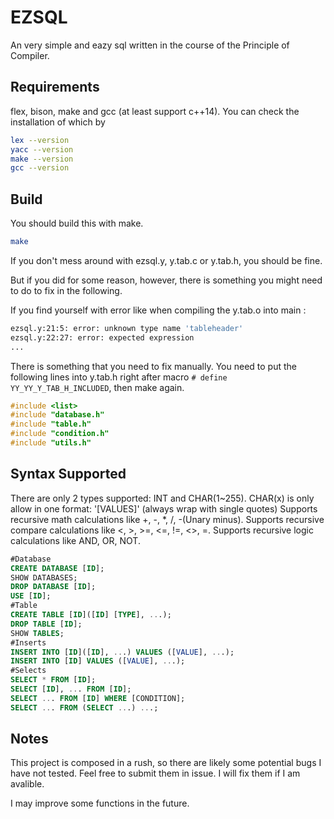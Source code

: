 # EZSQL

An very simple and eazy sql written in the course of the Principle of Compiler.

## Requirements

flex, bison, make and gcc (at least support c++14).
You can check the installation of which by

```bash
lex --version
yacc --version
make --version
gcc --version
```

## Build

You should build this with make.

```bash
make
```

If you don't mess around with ezsql.y, y.tab.c or y.tab.h, you should be fine.

But if you did for some reason, however, there is something you might need to do to fix in the following.

If you find yourself with error like when compiling the y.tab.o into main :

```bash
ezsql.y:21:5: error: unknown type name 'tableheader'
ezsql.y:22:27: error: expected expression
...
```

There is something that you need to fix manually. You need to put the following lines into y.tab.h right after macro
`# define YY_YY_Y_TAB_H_INCLUDED`, then make again.

```c++
#include <list>
#include "database.h"
#include "table.h"
#include "condition.h"
#include "utils.h"
```

## Syntax Supported

There are only 2 types supported: INT and CHAR(1~255).
CHAR(x) is only allow in one format: '[VALUES]' (always wrap with single quotes)
Supports recursive math calculations like +, -, *, /, -(Unary minus).
Supports recursive compare calculations like <, >, >=, <=, !=, <>, =.
Supports recursive logic calculations like AND, OR, NOT.

```sql
#Database
CREATE DATABASE [ID];
SHOW DATABASES;
DROP DATABASE [ID];
USE [ID];
#Table
CREATE TABLE [ID]([ID] [TYPE], ...);
DROP TABLE [ID];
SHOW TABLES;
#Inserts
INSERT INTO [ID]([ID], ...) VALUES ([VALUE], ...);
INSERT INTO [ID] VALUES ([VALUE], ...);
#Selects
SELECT * FROM [ID];
SELECT [ID], ... FROM [ID];
SELECT ... FROM [ID] WHERE [CONDITION];
SELECT ... FROM (SELECT ...) ...;
```
## Notes

This project is composed in a rush, so there are likely some potential bugs I have not tested. Feel free to submit them in issue. I will fix them if I am avalible.

I may improve some functions in the future.

